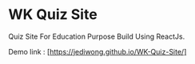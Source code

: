 # WK Quiz Site

Quiz Site For Education Purpose Build Using ReactJs.

Demo link : [https://jediwong.github.io/WK-Quiz-Site/]